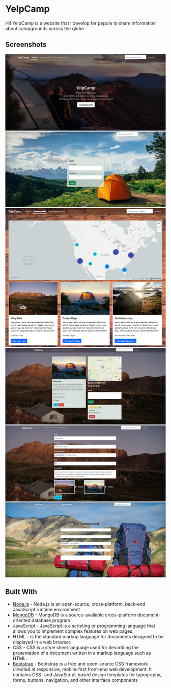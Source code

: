 # YelpCamp
Hi!
YelpCamp is a website that I develop for pepole to share information about campgrounds across the globe.

## Screenshots

![Home Page](Screenshots/home.png)
![Login Page](Screenshots/login.png)
![Index Page](Screenshots/index.png)
![Show Page](Screenshots/show.png)
![Edit Page](Screenshots/edit.png)
![New Page](Screenshots/new.png)

## Built With

* [Node.js](https://nodejs.org/en/) - Node.js is an open-source, cross-platform, back-end JavaScript runtime environment
* [MongoDB](https://www.mongodb.com/3) - MongoDB is a source-available cross-platform document-oriented database program
* JavaScript  - JavaScript is a scripting or programming language that allows you to implement complex features on web pages.
* HTML -  is the standard markup language for documents designed to be displayed in a web browser.
* CSS - CSS is a style sheet language used for describing the presentation of a document written in a markup language such as HTML.
* [Bootstrap](https://getbootstrap.com/) - Bootstrap is a free and open-source CSS framework directed at responsive, mobile-first front-end web development. It contains CSS- and JavaScript-based design templates for typography, forms, buttons, navigation, and other interface components
